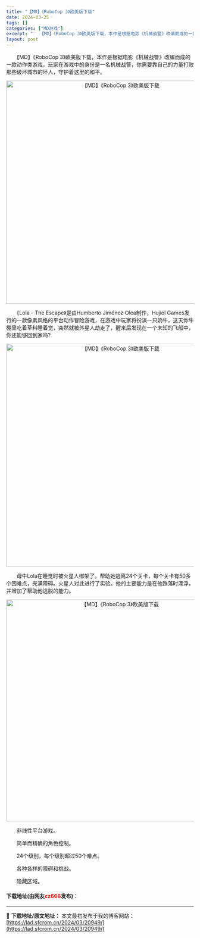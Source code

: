 ```yaml
---
title: "【MD】《RoboCop 3》欧美版下载"
date: 2024-03-25
tags: []
categories: ["MD游戏"]
excerpt: "　　【MD】《RoboCop 3》欧美版下载，本作是根据电影《机械战警》改编而成的一款动作类游戏，玩家在游戏中的身份是一名机械战警，你需要靠自己的力量打败那些破坏城市的坏人，守护着这里的和平。 　　《Lola - The Escape》是由Humberto Jim&eacute;nez Olea制作&hellip;"
layout: post
---
```


 <p>　　【MD】《RoboCop 3》欧美版下载，本作是根据电影《机械战警》改编而成的一款动作类游戏，玩家在游戏中的身份是一名机械战警，你需要靠自己的力量打败那些破坏城市的坏人，守护着这里的和平。</p> <p align="center"><img align="" border="0" src="https://lad.sfcrom.cn/wp-content/uploads/2024/03/20240325_66011157651da.png" width="599" alt="【MD】《RoboCop 3》欧美版下载" /></p> <p>　　《Lola - The Escape》是由Humberto Jim&eacute;nez Olea制作，Hujiol Games发行的一款像素风格的平台动作冒险游戏，在游戏中玩家将扮演一只奶牛，这天你牛棚里吃着草料睡着觉，突然就被外星人劫走了，醒来后发现在一个未知的飞船中，你还能够回到家吗?</p> <p align="center"><img align="" border="0" src="https://lad.sfcrom.cn/wp-content/uploads/2024/03/20240325_6601115892613.png" width="599" alt="【MD】《RoboCop 3》欧美版下载" /></p> <p>　　母牛Lola在睡觉时被火星人绑架了。帮助她逃离24个关卡，每个关卡有50多个困难点，充满障碍。火星人对此进行了实验。他的主要能力是在他跌落时漂浮，并增加了帮助他逃脱的能力。</p> <p align="center"><img align="" border="0" src="https://lad.sfcrom.cn/wp-content/uploads/2024/03/20240325_66011159a7f61.png" width="596" alt="【MD】《RoboCop 3》欧美版下载" /></p> <p>　　非线性平台游戏。</p> <p>　　简单而精确的角色控制。</p> <p>　　24个级别，每个级别超过50个难点。</p> <p>　　各种各样的障碍和挑战。</p> <p>　　隐藏区域。</p> <p><h4>下载地址(由网友<font color="red">cz666</font>发布)：</h4></p> 

---
📖 **下载地址/原文地址：** 本文最初发布于我的博客网站：[https://lad.sfcrom.cn/2024/03/20949/](https://lad.sfcrom.cn/2024/03/20949/)
